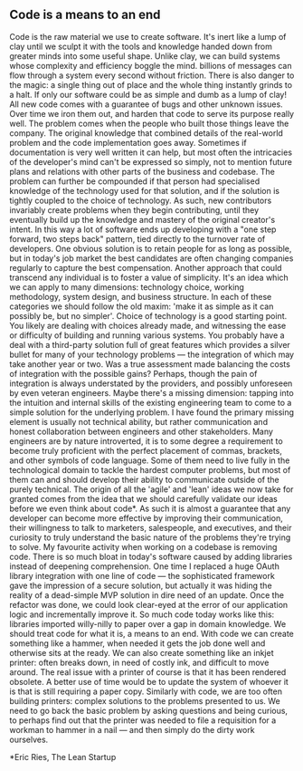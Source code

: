 ## Code is a means to an end

Code is the raw material we use to create software. It's inert like a lump of clay until we sculpt it with the tools and knowledge handed down from greater minds into some useful shape. Unlike clay, we can build systems whose complexity and efficiency boggle the mind. billions of messages can flow through a system every second without friction. There is also danger to the magic: a single thing out of place and the whole thing instantly grinds to a halt. If only our software could be as simple and dumb as a lump of clay!
All new code comes with a guarantee of bugs and other unknown issues. Over time we iron them out, and harden that code to serve its purpose really well. The problem comes when the people who built those things leave the company. The original knowledge that combined details of the real-world problem and the code implementation goes away. Sometimes if documentation is very well written it can help, but most often the intricacies of the developer's mind can't be expressed so simply, not to mention future plans and relations with other parts of the business and codebase. The problem can further be compounded if that person had specialised knowledge of the technology used for that solution, and if the solution is tightly coupled to the choice of technology. As such, new contributors invariably create problems when they begin contributing, until they eventually build up the knowledge and mastery of the original creator's intent. In this way a lot of software ends up developing with a "one step forward, two steps back" pattern, tied directly to the turnover rate of developers.
One obvious solution is to retain people for as long as possible, but in today's job market the best candidates are often changing companies regularly to capture the best compensation. Another approach that could transcend any individual is to foster a value of simplicity. It's an idea which we can apply to many dimensions: technology choice, working methodology, system design, and business structure. In each of these categories we should follow the old maxim: 'make it as simple as it can possibly be, but no simpler'.
Choice of technology is a good starting point. You likely are dealing with choices already made, and witnessing the ease or difficulty of building and running various systems. You probably have a deal with a third-party solution full of great features which provides a silver bullet for many of your technology problems — the integration of which may take another year or two. Was a true assessment made balancing the costs of integration with the possible gains? Perhaps, though the pain of integration is always understated by the providers, and possibly unforeseen by even veteran engineers. Maybe there's a missing dimension: tapping into the intuition and internal skills of the existing engineering team to come to a simple solution for the underlying problem. I have found the primary missing element is usually not technical ability, but rather communication and honest collaboration between engineers and other stakeholders.
Many engineers are by nature introverted, it is to some degree a requirement to become truly proficient with the perfect placement of commas, brackets, and other symbols of code language. Some of them need to live fully in the technological domain to tackle the hardest computer problems, but most of them can and should develop their ability to communicate outside of the purely technical. The origin of all the 'agile' and 'lean' ideas we now take for granted comes from the idea that we should carefully validate our ideas before we even think about code*. As such it is almost a guarantee that any developer can become more effective by improving their communication, their willingness to talk to marketers, salespeople, and executives, and their curiosity to truly understand the basic nature of the problems they're trying to solve.
My favourite activity when working on a codebase is removing code. There is so much bloat in today's software caused by adding libraries instead of deepening comprehension. One time I replaced a huge OAuth library integration with one line of code — the sophisticated framework gave the impression of a secure solution, but actually it was hiding the reality of a dead-simple MVP solution in dire need of an update. Once the refactor was done, we could look clear-eyed at the error of our application logic and incrementally improve it. So much code today works like this: libraries imported willy-nilly to paper over a gap in domain knowledge.
We should treat code for what it is, a means to an end. With code we can create something like a hammer, when needed it gets the job done well and otherwise sits at the ready. We can also create something like an inkjet printer: often breaks down, in need of costly ink, and difficult to move around. The real issue with a printer of course is that it has been rendered obsolete. A better use of time would be to update the system of whoever it is that is still requiring a paper copy. Similarly with code, we are too often building printers: complex solutions to the problems presented to us. We need to go back the basic problem by asking questions and being curious, to perhaps find out that the printer was needed to file a requisition for a workman to hammer in a nail — and then simply do the dirty work ourselves.


*Eric Ries, The Lean Startup
